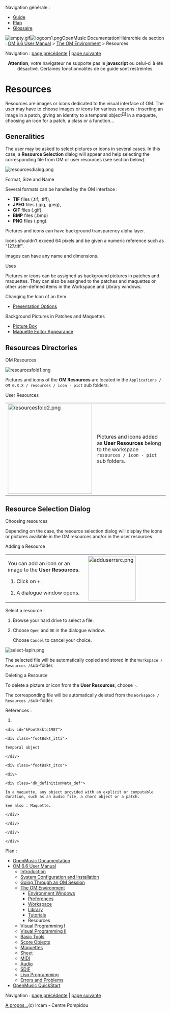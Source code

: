 <div id="tplf" class="tplPage">

<div id="tplh">

<span class="hidden">Navigation générale : </span>

  - [<span>Guide</span>](OM-Documentation.md)
  - [<span>Plan</span>](OM-Documentation_1.md)
  - [<span>Glossaire</span>](OM-Documentation_2.md)

</div>

<div id="tplt">

![empty.gif](../tplRes/page/empty.gif)![logoom1.png](../res/logoom1.png)<span class="tplTi">OpenMusic
Documentation</span><span class="sw_outStack_navRoot"><span class="hidden">Hiérarchie
de section : </span>[<span>OM 6.6 User
Manual</span>](OM-User-Manual.md)<span class="stkSep"> \>
</span>[<span>The OM
Environment</span>](Environment.md)<span class="stkSep"> \>
</span><span class="stkSel_yes"><span>Resources</span></span></span>

</div>

<div class="tplNav">

<span class="hidden">Navigation : </span>[<span>page
précédente</span>](Tutorials.md "page précédente(Tutorials)")<span class="hidden">
| </span>[<span>page
suivante</span>](BasicVisualProgramming.md "page suivante(Visual Programming I)")

</div>

<div id="tplc" class="tplc_out_yes">

<div style="text-align: center;">

**Attention**, votre navigateur ne supporte pas le **javascript** ou
celui-ci à été désactivé. Certaines fonctionnalités de ce guide sont
restreintes.

</div>

<div class="headCo">

# <span>Resources</span>

<div class="headCo_co">

<div>

<div class="infobloc">

<div class="txt">

Resources are images or icons dedicated to the visual interface of OM.
The user may have to choose images or icons for various reasons :
inserting an image in a patch, giving an identity to a
<span id="i3" class="defRef_ul"><span>temporal
object</span></span><sup>[<span>\[</span>1<span>\]</span>](#kFootBsktc1987)</sup>
in a maquette, choosing an icon for a patch, a class or a function...

</div>

</div>

<div class="part">

## <span>Generalities</span>

<div class="part_co">

<div class="infobloc">

<div class="txt">

The user may be asked to select pictures or icons in several cases. In
this case, a **Resource Selection** dialog will appear and help
selecting the corresponding file from OM or user resources (see section
below).

</div>

<div class="caption">

<div class="caption_co">

![resourcesdialog.png](../res/resourcesdialog.png)

</div>

</div>

</div>

<div class="infobloc">

<div class="infobloc_ti">

<span>Format, Size and Name</span>

</div>

<div class="txt">

Several formats can be handled by the OM interface :

  - <span> **TIF** files (.tif, .tiff), </span>
  - <span> **JPEG** files (.jpg, .jpeg), </span>
  - <span> **GIF** files (.gif), </span>
  - <span> **BMP** files (.bmp) </span>
  - <span> **PNG** files (.png). </span>

Pictures and icons can have background transparency alpha layer.

Icons shouldn't exceed 64 pixels and be given a numeric reference such
as "127.tiff".

Images can have any name and dimensions.

</div>

</div>

<div class="bloc note">

<div class="bloc_ti note_ti">

<span>Uses</span>

</div>

<div class="txt">

Pictures or icons can be assigned as background pictures in patches and
maquettes. They can also be assigned to the patches and maquettes or
other user-defined items in the Workspace and Library windows.

</div>

<div class="linkSet">

<div class="linkSet_ti">

<span>Changing the Icon of an Item</span>

</div>

<div class="linkUL">

  - [<span>Presentation Options</span>](WS-Presentation.md)

</div>

</div>

<div class="linkSet">

<div class="linkSet_ti">

<span>Background Pictures in Patches and Maquettes</span>

</div>

<div class="linkUL">

  - [<span>Picture Box</span>](PictureBox.md)
  - [<span>Maquette Editor Appearance</span>](EditorAppearance.md)

</div>

</div>

</div>

</div>

</div>

<div class="part">

## <span>Resources Directories</span>

<div class="part_co">

<div class="infobloc">

<div class="infobloc_ti">

<span>OM Resources</span>

</div>

<div class="caption">

<div class="caption_co">

![resourcesfold1.png](../res/resourcesfold1.png)

</div>

</div>

<div class="txt">

Pictures and icons of the **OM Resources** are located in the
`Applications / OM 6.X.X / resources / icon - pict` sub folders.

</div>

</div>

<div class="infobloc">

<div class="infobloc_ti">

<span>User Resources</span>

</div>

<div class="txtRes">

<table>
<colgroup>
<col style="width: 50%" />
<col style="width: 50%" />
</colgroup>
<tbody>
<tr class="odd">
<td><div class="caption">
<div class="caption_co">
<img src="../res/resourcesfold2.png" width="264" height="282" alt="resourcesfold2.png" />
</div>
</div></td>
<td><div class="dk_txtRes_txt txt">
<p>Pictures and icons added as <strong>User Resources</strong> belong to the workspace <code class="filePath_tl"> resources / icon - pict</code> sub folders.</p>
</div></td>
</tr>
</tbody>
</table>

</div>

</div>

</div>

</div>

<div class="part">

## <span>Resource Selection Dialog</span>

<div class="part_co">

<div class="infobloc">

<div class="infobloc_ti">

<span>Choosing resources</span>

</div>

<div class="txt">

Depending on the case, the resource selection dialog will display the
icons or pictures available in the OM resources and/or in the user
resources.

</div>

</div>

<div class="infobloc">

<div class="infobloc_ti">

<span>Adding a Resource</span>

</div>

<div class="txtRes">

<table>
<colgroup>
<col style="width: 50%" />
<col style="width: 50%" />
</colgroup>
<tbody>
<tr class="odd">
<td><div class="dk_txtRes_txt txt">
<p>You can add an icon or an image to the <strong>User Resources</strong>.</p>
<ol>
<li><p>Click on <code class="textButton_tl">+</code> .</p></li>
<li><p>A dialogue window opens.</p></li>
</ol>
</div></td>
<td><div class="caption">
<div class="caption_co">
<img src="../res/adduserrsrc.png" width="150" height="139" alt="adduserrsrc.png" />
</div>
</div></td>
</tr>
</tbody>
</table>

</div>

<div class="txt">

Select a resource :

1.  Browse your hard drive to select a file.

2.  Choose `Open` and `OK` in the dialogue window.
    
    Choose `Cancel` to cancel your choice.

</div>

<div class="caption">

<div class="caption_co">

![select-lapin.png](../res/select-lapin.png)

</div>

</div>

<div class="txt">

The selected file will be automatically copied and stored in the
`Workspace / Resources /`sub-folder.

</div>

</div>

<div class="infobloc">

<div class="infobloc_ti">

<span>Deleting a Resource</span>

</div>

<div class="txt">

To delete a picture or icon from the **User Resources**, choose `-`.

The corresponding file will be automatically deleted from the `Workspace
/ Resources /`sub-folder.

</div>

</div>

</div>

</div>

</div>

</div>

</div>

<span class="hidden">Références : </span>

1.  
    
    <div id="kFootBsktc1987">
    
    <div class="footBskt_itti">
    
    Temporal object
    
    </div>
    
    <div class="footBskt_itco">
    
    <div>
    
    <div class="dk_definitionMeta_def">
    
    In a maquette, any object provided with an explicit or computable
    duration, such as an audio file, a chord object or a patch.
    
    See also : Maquette.
    
    </div>
    
    </div>
    
    </div>
    
    </div>

</div>

<div id="tplo" class="tplo_out_yes">

<div class="tplOTp">

<div class="tplOBm">

<div id="mnuFrm">

<span class="hidden">Plan :</span>

<div id="mnuFrmUp" onmouseout="menuScrollTiTask.fSpeed=0;" onmouseover="if(menuScrollTiTask.fSpeed&gt;=0) {menuScrollTiTask.fSpeed=-2; scTiLib.addTaskNow(menuScrollTiTask);}" onclick="menuScrollTiTask.fSpeed-=2;" style="display: none;">

<span id="mnuFrmUpLeft">[](#)</span><span id="mnuFrmUpCenter"></span><span id="mnuFrmUpRight"></span>

</div>

<div id="mnuScroll">

  - [<span>OpenMusic Documentation</span>](OM-Documentation.md)
  - [<span>OM 6.6 User Manual</span>](OM-User-Manual.md)
      - [<span>Introduction</span>](00-Sommaire.md)
      - [<span>System Configuration and
        Installation</span>](Installation.md)
      - [<span>Going Through an OM Session</span>](Goingthrough.md)
      - [<span>The OM Environment</span>](Environment.md)
          - [<span>Environment Windows</span>](MainWindows.md)
          - [<span>Preferences</span>](Preferences.md)
          - [<span>Workspace</span>](Workspace.md)
          - [<span>Library</span>](Library.md)
          - [<span>Tutorials</span>](Tutorials.md)
          - <span id="i4" class="outLeftSel_yes"><span>Resources</span></span>
      - [<span>Visual Programming I</span>](BasicVisualProgramming.md)
      - [<span>Visual Programming
        II</span>](AdvancedVisualProgramming.md)
      - [<span>Basic Tools</span>](BasicObjects.md)
      - [<span>Score Objects</span>](ScoreObjects.md)
      - [<span>Maquettes</span>](Maquettes.md)
      - [<span>Sheet</span>](Sheet.md)
      - [<span>MIDI</span>](MIDI.md)
      - [<span>Audio</span>](Audio.md)
      - [<span>SDIF</span>](SDIF.md)
      - [<span>Lisp Programming</span>](Lisp.md)
      - [<span>Errors and Problems</span>](errors.md)
  - [<span>OpenMusic QuickStart</span>](QuickStart-Chapters.md)

</div>

<div id="mnuFrmDown" onmouseout="menuScrollTiTask.fSpeed=0;" onmouseover="if(menuScrollTiTask.fSpeed&lt;=0) {menuScrollTiTask.fSpeed=2; scTiLib.addTaskNow(menuScrollTiTask);}" onclick="menuScrollTiTask.fSpeed+=2;" style="display: none;">

<span id="mnuFrmDownLeft">[](#)</span><span id="mnuFrmDownCenter"></span><span id="mnuFrmDownRight"></span>

</div>

</div>

</div>

</div>

</div>

<div class="tplNav">

<span class="hidden">Navigation : </span>[<span>page
précédente</span>](Tutorials.md "page précédente(Tutorials)")<span class="hidden">
| </span>[<span>page
suivante</span>](BasicVisualProgramming.md "page suivante(Visual Programming I)")

</div>

<div id="tplb">

[<span>A propos...</span>](OM-Documentation_3.md)(c) Ircam - Centre
Pompidou

</div>

</div>
